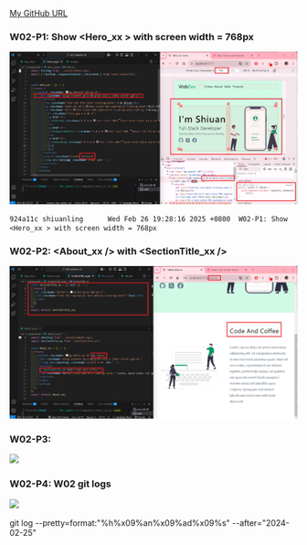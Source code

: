 [My GitHub URL](https://github.com/shiuanling/1132-2N-demo-24.git)

### W02-P1: Show <Hero_xx > with screen width = 768px
![](w02-p1.png)
```
924a11c shiuanling      Wed Feb 26 19:28:16 2025 +0800  W02-P1: Show <Hero_xx > with screen width = 768px
```

### W02-P2: <About_xx /> with <SectionTitle_xx />
![](w02-p2.png)

### W02-P3:
![](w02-p3.png)

### W02-P4: W02 git logs
![](w02-p4.png)

git log --pretty=format:"%h%x09%an%x09%ad%x09%s" --after="2024-02-25"